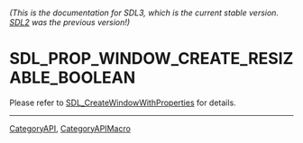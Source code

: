 ###### (This is the documentation for SDL3, which is the current stable version. [SDL2](https://wiki.libsdl.org/SDL2/) was the previous version!)
# SDL_PROP_WINDOW_CREATE_RESIZABLE_BOOLEAN

Please refer to [SDL_CreateWindowWithProperties](SDL_CreateWindowWithProperties) for details.

----
[CategoryAPI](CategoryAPI), [CategoryAPIMacro](CategoryAPIMacro)

